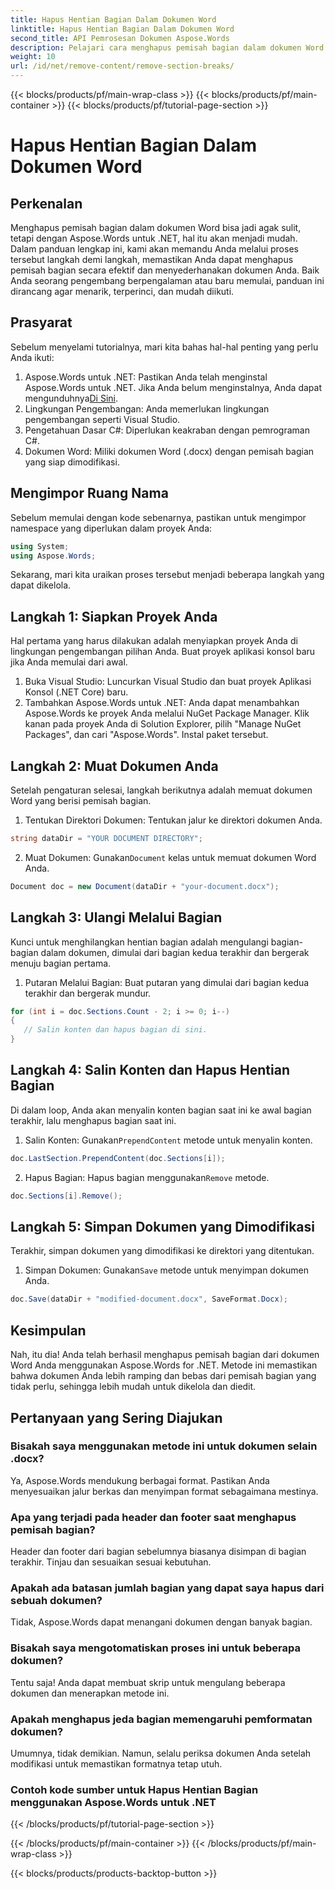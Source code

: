 ```yaml
---
title: Hapus Hentian Bagian Dalam Dokumen Word
linktitle: Hapus Hentian Bagian Dalam Dokumen Word
second_title: API Pemrosesan Dokumen Aspose.Words
description: Pelajari cara menghapus pemisah bagian dalam dokumen Word menggunakan Aspose.Words untuk .NET. Panduan terperinci dan langkah demi langkah ini memastikan pengelolaan dan penyuntingan dokumen berjalan lancar.
weight: 10
url: /id/net/remove-content/remove-section-breaks/
---
```


{{< blocks/products/pf/main-wrap-class >}}
{{< blocks/products/pf/main-container >}}
{{< blocks/products/pf/tutorial-page-section >}}

# Hapus Hentian Bagian Dalam Dokumen Word

## Perkenalan

Menghapus pemisah bagian dalam dokumen Word bisa jadi agak sulit, tetapi dengan Aspose.Words untuk .NET, hal itu akan menjadi mudah. Dalam panduan lengkap ini, kami akan memandu Anda melalui proses tersebut langkah demi langkah, memastikan Anda dapat menghapus pemisah bagian secara efektif dan menyederhanakan dokumen Anda. Baik Anda seorang pengembang berpengalaman atau baru memulai, panduan ini dirancang agar menarik, terperinci, dan mudah diikuti.

## Prasyarat

Sebelum menyelami tutorialnya, mari kita bahas hal-hal penting yang perlu Anda ikuti:

1.  Aspose.Words untuk .NET: Pastikan Anda telah menginstal Aspose.Words untuk .NET. Jika Anda belum menginstalnya, Anda dapat mengunduhnya[Di Sini](https://releases.aspose.com/words/net/).
2. Lingkungan Pengembangan: Anda memerlukan lingkungan pengembangan seperti Visual Studio.
3. Pengetahuan Dasar C#: Diperlukan keakraban dengan pemrograman C#.
4. Dokumen Word: Miliki dokumen Word (.docx) dengan pemisah bagian yang siap dimodifikasi.

## Mengimpor Ruang Nama

Sebelum memulai dengan kode sebenarnya, pastikan untuk mengimpor namespace yang diperlukan dalam proyek Anda:

```csharp
using System;
using Aspose.Words;
```

Sekarang, mari kita uraikan proses tersebut menjadi beberapa langkah yang dapat dikelola.

## Langkah 1: Siapkan Proyek Anda

Hal pertama yang harus dilakukan adalah menyiapkan proyek Anda di lingkungan pengembangan pilihan Anda. Buat proyek aplikasi konsol baru jika Anda memulai dari awal.

1. Buka Visual Studio: Luncurkan Visual Studio dan buat proyek Aplikasi Konsol (.NET Core) baru.
2. Tambahkan Aspose.Words untuk .NET: Anda dapat menambahkan Aspose.Words ke proyek Anda melalui NuGet Package Manager. Klik kanan pada proyek Anda di Solution Explorer, pilih "Manage NuGet Packages", dan cari "Aspose.Words". Instal paket tersebut.

## Langkah 2: Muat Dokumen Anda

Setelah pengaturan selesai, langkah berikutnya adalah memuat dokumen Word yang berisi pemisah bagian.

1. Tentukan Direktori Dokumen: Tentukan jalur ke direktori dokumen Anda.
```csharp
string dataDir = "YOUR DOCUMENT DIRECTORY";
```
2.  Muat Dokumen: Gunakan`Document` kelas untuk memuat dokumen Word Anda.
```csharp
Document doc = new Document(dataDir + "your-document.docx");
```

## Langkah 3: Ulangi Melalui Bagian

Kunci untuk menghilangkan hentian bagian adalah mengulangi bagian-bagian dalam dokumen, dimulai dari bagian kedua terakhir dan bergerak menuju bagian pertama.

1. Putaran Melalui Bagian: Buat putaran yang dimulai dari bagian kedua terakhir dan bergerak mundur.
```csharp
for (int i = doc.Sections.Count - 2; i >= 0; i--)
{
   // Salin konten dan hapus bagian di sini.
}
```

## Langkah 4: Salin Konten dan Hapus Hentian Bagian

Di dalam loop, Anda akan menyalin konten bagian saat ini ke awal bagian terakhir, lalu menghapus bagian saat ini.

1.  Salin Konten: Gunakan`PrependContent` metode untuk menyalin konten.
```csharp
doc.LastSection.PrependContent(doc.Sections[i]);
```
2.  Hapus Bagian: Hapus bagian menggunakan`Remove` metode.
```csharp
doc.Sections[i].Remove();
```

## Langkah 5: Simpan Dokumen yang Dimodifikasi

Terakhir, simpan dokumen yang dimodifikasi ke direktori yang ditentukan.

1.  Simpan Dokumen: Gunakan`Save` metode untuk menyimpan dokumen Anda.
```csharp
doc.Save(dataDir + "modified-document.docx", SaveFormat.Docx);
```

## Kesimpulan

Nah, itu dia! Anda telah berhasil menghapus pemisah bagian dari dokumen Word Anda menggunakan Aspose.Words for .NET. Metode ini memastikan bahwa dokumen Anda lebih ramping dan bebas dari pemisah bagian yang tidak perlu, sehingga lebih mudah untuk dikelola dan diedit.

## Pertanyaan yang Sering Diajukan

### Bisakah saya menggunakan metode ini untuk dokumen selain .docx?
Ya, Aspose.Words mendukung berbagai format. Pastikan Anda menyesuaikan jalur berkas dan menyimpan format sebagaimana mestinya.

### Apa yang terjadi pada header dan footer saat menghapus pemisah bagian?
Header dan footer dari bagian sebelumnya biasanya disimpan di bagian terakhir. Tinjau dan sesuaikan sesuai kebutuhan.

### Apakah ada batasan jumlah bagian yang dapat saya hapus dari sebuah dokumen?
Tidak, Aspose.Words dapat menangani dokumen dengan banyak bagian.

### Bisakah saya mengotomatiskan proses ini untuk beberapa dokumen?
Tentu saja! Anda dapat membuat skrip untuk mengulang beberapa dokumen dan menerapkan metode ini.

### Apakah menghapus jeda bagian memengaruhi pemformatan dokumen?
Umumnya, tidak demikian. Namun, selalu periksa dokumen Anda setelah modifikasi untuk memastikan formatnya tetap utuh.

### Contoh kode sumber untuk Hapus Hentian Bagian menggunakan Aspose.Words untuk .NET
 
{{< /blocks/products/pf/tutorial-page-section >}}

{{< /blocks/products/pf/main-container >}}
{{< /blocks/products/pf/main-wrap-class >}}

{{< blocks/products/products-backtop-button >}}
